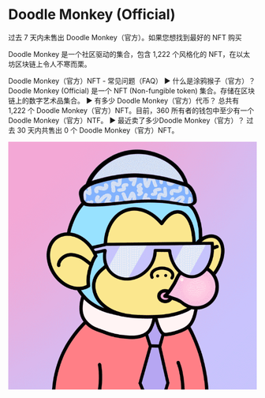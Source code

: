 # Doodle Monkey (Official)

过去 7 天内未售出 Doodle Monkey（官方）。如果您想找到最好的 NFT 购买

Doodle Monkey 是一个社区驱动的集合，包含 1,222 个风格化的 NFT，在以太坊区块链上令人不寒而栗。

Doodle Monkey（官方）NFT - 常见问题（FAQ）
▶ 什么是涂鸦猴子（官方）？
Doodle Monkey (Official) 是一个 NFT (Non-fungible token) 集合。存储在区块链上的数字艺术品集合。
▶ 有多少 Doodle Monkey（官方）代币？
总共有 1,222 个 Doodle Monkey（官方）NFT。目前，360 所有者的钱包中至少有一个 Doodle Monkey（官方）NTF。
▶ 最近卖了多少Doodle Monkey（官方）？
过去 30 天内共售出 0 个 Doodle Monkey（官方）NFT。

![NFT](微信截图_20220902194557.png)




